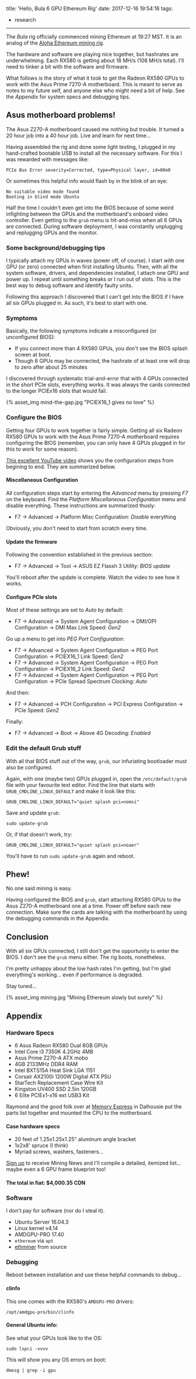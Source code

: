 title: 'Hello, Bula 6 GPU Ethereum Rig'
date: 2017-12-16 19:54:16
tags:
- research
---

The _Bula_ rig officially commenced mining Ethereum at 19:27 MST. It is an analog of the [Aloha Ethereum mining rig](/blog/2017/11/09/Ethereum-Mining-Rig-Prototyping-and-Market-Investigation/).

The hardware and software are playing nice together, but hashrates are underwhelming. Each RX580 is getting about 18 MH/s (108 MH/s total). I'll need to tinker a bit with the software and firmware.

What follows is the story of what it took to get the Radeon RX580 GPUs to work with the Asus Prime 7270-A motherboard. This is meant to serve as notes to my future self, and anyone else who might need a bit of help. See the _Appendix_ for system specs and debugging tips.

## Asus motherboard problems!

The Asus Z270-A motherboard caused me nothing but trouble. It turned a 20 hour job into a 40 hour job. Live and learn for next time...

Having assembled the rig and done some light testing, I plugged in my hand-crafted bootable USB to install all the necessary software. For this I was rewarded with messages like:

```
PCIe Bus Error severity=Corrected, type=Physical layer, id=00e0
```

Or sometimes this helpful info would flash by in the blink of an eye:

```
No suitable video mode found
Booting in blind mode Ubuntu
```

Half the time I couldn't even get into the BIOS because of some weird infighting between the GPUs and the motherboard's onboard video controller. Even getting to the `grub` menu is hit-and-miss when all 6 GPUs are connected. During software deployment, I was constantly unplugging and replugging GPUs and the monitor.

### Some background/debugging tips

I typically attach my GPUs in waves (power off, of course). I start with one GPU (or zero) connected when first installing Ubuntu. Then, with all the system software, drivers, and dependencies installed, I attach one GPU and power up. I repeat until something breaks or I run out of slots. This is the best way to debug software and identify faulty units.

Following this approach I discovered that I can't get into the BIOS if I have all six GPUs plugged in. As such, it's best to start with one.

### Symptoms

Basically, the following symptoms indicate a misconfigured (or unconfigured BIOS):

- If you connect more than 4 RX580 GPUs, you don't see the BIOS splash screen at boot.
- Though 6 GPUs may be connected, the hashrate of at least one will drop to zero after about 25 minutes

I discovered through systematic trial-and-error that with 4 GPUs connected in the short PCIe slots, everything works. It was always the cards connected to the longer PCIEx16 slots that would fail.

{% asset_img mind-the-gap.jpg "PCIEX16_1 gives no love" %}

### Configure the BIOS

Getting four GPUs to work together is fairly simple. Getting all six Radeon RX580 GPUs to work with the Asus Prime 7270-A motherboard requires configuring the BIOS (remember, you can only have 4 GPUs plugged in for this to work for some reason).

[This excellent YouTube video](https://www.youtube.com/watch?v=4cd1qoTAHmA) shows you the configuration steps from begining to end. They are summarized below.

#### Miscellaneous Configuration

All configuration steps start by entering the _Advanced_ menu by pressing _F7_ on the keyboard. Find the _Platform Miscellaneous Configuration_ menu and disable everything. These instructions are summarized thusly:

- F7 -> Advanced -> Platform Misc Configuration: _Disable_ everything

Obviously, you don't need to start from scratch every time.

#### Update the firmware

Following the convention established in the previous section:

- F7 -> Advanced -> Tool -> ASUS EZ Flassh 3 Utility: _BIOS update_

You'll reboot after the update is complete. Watch the video to see how it works.

#### Configure PCIe slots

Most of these settings are set to _Auto_ by default:

- F7 -> Advanced -> System Agent Configuration -> DMI/OPI Configuration -> DMI Max Link Speed: _Gen2_

Go up a menu to get into _PEG Port Configuration_:

- F7 -> Advanced -> System Agent Configuration -> PEG Port Configuration -> PCIEX16_1 Link Speed: _Gen2_
- F7 -> Advanced -> System Agent Configuration -> PEG Port Configuration -> PCIEX16_2 Link Speed: _Gen2_
- F7 -> Advanced -> System Agent Configuration -> PEG Port Configuration -> PCIe Spread Spectrum Clocking: _Auto_

And then:

- F7 -> Advanced -> PCH Configuration -> PCI Express Configuration -> PCIe Speed: _Gen2_

Finally: 

- F7 -> Advanced -> Boot -> Above 4G Decoding: _Enabled_

### Edit the default Grub stuff

With all that BIOS stuff out of the way, `grub`, our infuriating bootloader must also be configured.

Again, with one (maybe two) GPUs plugged in, open the `/etc/default/grub` file with your favourite text editor. Find the line that starts with `GRUB_CMDLINE_LINUX_DEFAULT` and make it look like this:

```
GRUB_CMDLINE_LINUX_DEFAULT="quiet splash pci=nomsi"
```

Save and update `grub`:

```
sudo update-grub
```

Or, if that doesn't work, try:

```
GRUB_CMDLINE_LINUX_DEFAULT="quiet splash pci=noaer"
```

You'll have to run `sudo update-grub` again and reboot.

## Phew!

No one said mining is easy.

Having configured the BIOS and `grub`, start attaching RX580 GPUs to the Asus Z270-A motherboard one at a time. Power off before each new connection. Make sure the cards are talking with the motherboard by using the debugging commands in the Appendix.

## Conclusion

With all six GPUs connected, I still don't get the opportunity to enter the BIOS. I don't see the `grub` menu either. The rig boots, nonetheless.

I'm pretty unhappy about the low hash rates I'm getting, but I'm glad everything's working... even if performance is degraded.

Stay tuned...

{% asset_img mining.jpg "Mining Ethereum slowly but surely" %}

## Appendix

### Hardware Specs 

- 6 Asus Radeon RX580 Dual 8GB GPUs
- Intel Core i3 7350K 4.2GHz 4MB
- Asus Prime Z270-A ATX mobo
- 4GB 2133MHz DDR4 RAM
- Intel BXTS15A Heat Sink LGA 1151
- Corsair AX2100i 1200W Digital ATX PSU
- StarTech Replacement Case Wire Kit
- Kingston UV400 SSD 2.5in 120GB
- 6 Elite PCIEx1-x16 ext USB3 Kit

Raymond and the good folk over at [Memory Express](https://www.memoryexpress.com/) in Dalhousie put the parts list together and mounted the CPU to the motherboard.

#### Case hardware specs

- 20 feet of 1.25x1.25x1.25" aluminum angle bracket
- 1x2x8' spruce (I think)
- Myriad screws, washers, fasteners...

[Sign up](https://theminingking.com/#contact) to receive Mining News and I'll compile a detailed, itemized list... maybe even a 6 GPU frame blueprint too!

#### The total in fiat: $4,000.35 CDN

### Software

I don't pay for software (nor do I steal it).

- Ubuntu Server 16.04.3
- Linux kernel v4.14
- AMDGPU-PRO 17.40
- `ethereum` via `apt`
- [ethminer](https://github.com/ethereum-mining/ethminer) from source


### Debugging

Reboot between installation and use these helpful commands to debug...

#### clinfo

This one comes with the RX580's `AMDGPU-PRO` drivers:

```
/opt/amdgpu-pro/bin/clinfo
```

#### General Ubuntu info:

See what your GPUs look like to the OS:

```
sudo lspci -vvvv
```

This will show you any OS errors on boot:

```
dmesg | grep -i gpu
```



